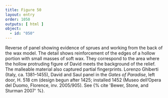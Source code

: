 ```yaml
---
title: Figure 50
layout: entry
order: 1050
outputs: [ html ]
object:
  - id: "050"
---
```


Reverse of panel showing evidence of sprues and working from the back of the wax model. The detail shows reinforcement of the edges of a hollow portion with small masses of soft wax. They correspond to the area where the hollow protruding figure of David meets the background of the relief. The malleable material also captured partial fingerprints. Lorenzo Ghiberti (Italy, ca. 1381–1455), David and Saul panel in the *Gates of Paradise*, left door, H. 518 cm (design begun after 1425; installed 1452 (Museo dell’Opera del Duomo, Florence, inv. 2005/905). See {% cite 'Bewer, Stone, and Sturman 2007' %}.
